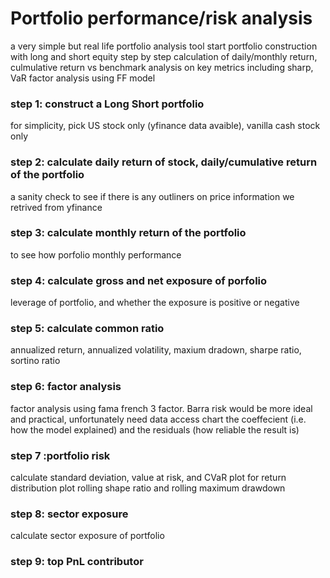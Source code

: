 # Portfolio performance/risk analysis

a very simple but real life portfolio analysis tool
start portfolio construction with long and short equity
step by step calculation of daily/monthly return, culmulative return  vs benchmark
analysis on key metrics including sharp, VaR
factor analysis using FF model

### step 1: construct a Long Short portfolio
for simplicity, pick US stock only (yfinance data avaible), vanilla cash stock only

### step 2: calculate daily return of stock, daily/cumulative return of the portfolio
a sanity check to see if there is any outliners on price information we retrived from yfinance

### step 3: calculate monthly return of the portfolio
to see how porfolio monthly performance

### step 4: calculate gross and net exposure of porfolio
leverage of portfolio, and whether the exposure is positive or negative

### step 5: calculate common ratio
annualized return, annualized volatility, maxium dradown, sharpe ratio, sortino ratio

### step 6: factor analysis
factor analysis using fama french 3 factor.
Barra risk would be more ideal and practical, unfortunately need data access
chart the coeffecient (i.e. how the model explained) and the residuals (how reliable the result is)

### step 7 :portfolio risk
calculate standard deviation, value at risk, and CVaR
plot for return distribution
plot rolling shape ratio and rolling maximum drawdown

### step 8: sector exposure
calculate sector exposure of portfolio

### step 9: top PnL contributor









